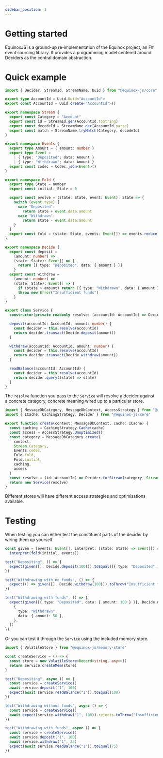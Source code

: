 ```yaml
---
sidebar_position: 1
---
```


# Getting started

EquinoxJS is a ground-up re-implementation of the Equinox project, an F# event
sourcing library. It provides a programming model centered around Deciders as
the central domain abstraction.

# Quick example

```ts
import { Decider, StreamId, StreamName, Uuid } from "@equinox-js/core"

export type AccountId = Uuid.Uuid<"AccountId">
export const AccountId = Uuid.create<"AccountId">()

export namespace Stream {
  export const Category = "Account"
  export const id = StreamId.gen(AccountId.toString)
  export const decodeId = StreamName.dec(AccountId.parse)
  export const match = StreamName.tryMatch(Category, decodeId)
}

export namespace Events {
  export type Amount = { amount: number }
  export type Event = 
    | { type: "Deposited"; data: Amount } 
    | { type: "Withdrawn"; data: Amount }
  export const codec = Codec.json<Event>()
}

export namespace Fold {
  export type State = number
  export const initial: State = 0

  export const evolve = (state: State, event: Event): State => {
    switch (event.type) {
      case "Deposited":
        return state + event.data.amount
      case "Withdrawn":
        return state - event.data.amount
    }
  }
  export const fold = (state: State, events: Event[]) => events.reduce(evolve, state)
}

export namespace Decide {
  export const deposit =
    (amount: number) =>
    (state: State): Event[] => {
      return [{ type: "Deposited", data: { amount } }]
    }
  export const withdraw =
    (amount: number) =>
    (state: State): Event[] => {
      if (state > amount) return [{ type: "Withdrawn", data: { amount } }]
      throw new Error("Insufficient funds")
    }
}

export class Service {
  constructor(private readonly resolve: (accountId: AccountId) => Decider<Event, State>) {}

  deposit(accountId: AccountId, amount: number) {
    const decider = this.resolve(accountId)
    return decider.transact(Decide.deposit(amount))
  }

  withdraw(accountId: AccountId, amount: number) {
    const decider = this.resolve(accountId)
    return decider.transact(Decide.withdraw(amount))
  }

  readBalance(accountId: AccountId) {
    const decider = this.resolve(accountId)
    return decider.query((state) => state)
  }
}
```

The `resolve` function you pass to the `Service` will resolve a decider against
a concrete category, concrete meaning wired up to a particular store.

```ts
import { MessageDbCategory, MessageDbContext, AccessStrategy } from "@equinox-js/message-db"
import { ICache, CachingStrategy, Decider } from "@equinox-js/core"

export function create(context: MessageDbContext, cache: ICache) {
  const caching = CachingStrategy.Cache(cache)
  const access = AccessStrategy.Unoptimized()
  const category = MessageDbCategory.create(
    context,
    Stream.Category,
    Events.codec,
    Fold.fold,
    Fold.initial,
    caching,
    access
  )
  const resolve = (id: AccountId) => Decider.forStream(category, Stream.id(id), null)
  return new Service(resolve)
}
```

Different stores will have different access strategies and optimisations available.

# Testing

When testing you can either test the constituent parts of the decider by wiring them up yourself

```ts
const given = (events: Event[], interpret: (state: State) => Event[]) =>
  interpret(fold(initial, events))

test("Depositing", () => {
  expect(given([], Decide.deposit(100))).toEqual([{ type: "Deposited", data: { amount: 100 } }])
})

test("Withdrawing with no funds", () => {
  expect(() => given([], Decide.withdraw(100))).toThrow("Insufficient funds")
})

test("Withdrawing with funds", () => {
  expect(given([{ type: "Deposited", data: { amount: 100 } }], Decide.withdraw(50))).toEqual([
    {
      type: "Withdrawn",
      data: { amount: 50 },
    },
  ])
})
```

Or you can test it through the `Service` using the included memory store.

```ts
import { VolatileStore } from "@equinox-js/memory-store"

const createService = () => {
  const store = new VolatileStore<Record<string, any>>()
  return Service.createMem(store)
}

test("Depositing", async () => {
  const service = createService()
  await service.deposit("1", 100)
  expect(await service.readBalance("1")).toEqual(100)
})

test("Withdrawing without funds", async () => {
  const service = createService()
  await expect(service.withdraw("1", 100)).rejects.toThrow("Insufficient funds")
})

test("Withdrawing with funds", async () => {
  const service = createService()
  await service.deposit("1", 100)
  await service.withdraw("1", 25)
  expect(await service.readBalance("1")).toEqual(75)
})
```
